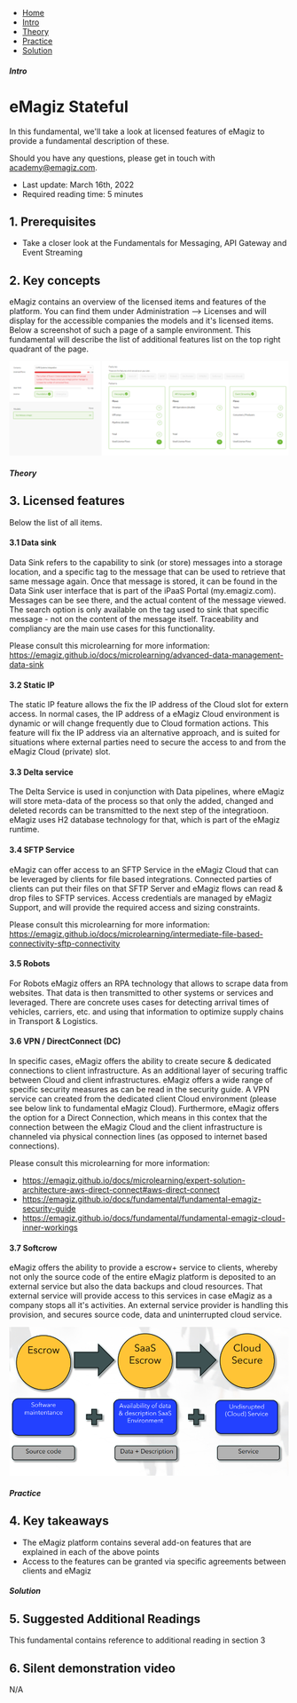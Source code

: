 <div class="ez-academy">
    <div class="ez-academy__body">
        <main class="micro-learning">
        <ul class="doc-nav">
            <li class="doc-nav__item"><a href="../../docs/fundamental/index_academy_fundamental_all" class="doc-nav__link">Home</a></li>
            <li class="doc-nav__item"><a href="#intro" class="doc-nav__link">Intro</a></li>
            <li class="doc-nav__item"><a href="#theory" class="doc-nav__link">Theory</a></li>
            <li class="doc-nav__item"><a href="#practice" class="doc-nav__link">Practice</a></li>
            <li class="doc-nav__item"><a href="#solution" class="doc-nav__link">Solution</a></li>
        </ul>
<div class="doc">
 
##### Intro

# eMagiz Stateful
 
In this fundamental, we'll take a look at licensed features of eMagiz to provide a fundamental description of these.

Should you have any questions, please get in touch with academy@emagiz.com.

- Last update: March 16th, 2022
- Required reading time: 5 minutes

## 1. Prerequisites

- Take a closer look at the Fundamentals for Messaging, API Gateway and Event Streaming


## 2. Key concepts
eMagiz contains an overview of the licensed items and features of the platform. You can find them under Administration --> Licenses and will display for the accessible companies the models and it's licensed items. Below a screenshot of such a page of a sample environment. This fundamental will describe the list of additional features list on the top right quadrant of the page.

<p align="center"><img src="../../img/fundamental/fundamental-platform-features-licensed-1.png"></p>

##### Theory
  
## 3. Licensed features

Below the list of all items.

#### 3.1 Data sink

Data Sink refers to the capability to sink (or store) messages into a storage location, and a specific tag to the message that can be used to retrieve that same message again. Once that message is stored, it can be found in the Data Sink user interface that is part of the iPaaS Portal (my.emagiz.com). Messages can be see there, and the actual content of the message viewed. The search option is only available on the tag used to sink that specific message - not on the content of the message itself. Traceability and compliancy are the main use cases for this functionality.

Please consult this microlearning for more information: https://emagiz.github.io/docs/microlearning/advanced-data-management-data-sink
 
#### 3.2 Static IP

The static IP feature allows the fix the IP address of the Cloud slot for extern access. In normal cases, the IP address of a eMagiz Cloud environment is dynamic or will change frequently due to Cloud formation actions. This feature will fix the IP address via an alternative approach, and is suited for situations where external parties need to secure the access to and from the eMagiz Cloud (private) slot.

#### 3.3 Delta service

The Delta Service is used in conjunction with Data pipelines, where eMagiz will store meta-data of the process so that only the added, changed and deleted records can be transmitted to the next step of the integratioon. eMagiz uses H2 database technology for that, which is part of the eMagiz runtime.

#### 3.4 SFTP Service

eMagiz can offer access to an SFTP Service in the eMagiz Cloud that can be leveraged by clients for file based integrations. Connected parties of clients can put their files on that SFTP Server and eMagiz flows can read & drop files to SFTP services. Access credentials are managed by eMagiz Support, and will provide the required access and sizing constraints.

Please consult this microlearning for more information: https://emagiz.github.io/docs/microlearning/intermediate-file-based-connectivity-sftp-connectivity

#### 3.5 Robots

For Robots eMagiz offers an RPA technology that allows to scrape data from websites. That data is then transmitted to other systems or services and leveraged. There are concrete uses cases for detecting arrival times of vehicles, carriers, etc. and using that information to optimize supply chains in Transport & Logistics.


#### 3.6 VPN / DirectConnect (DC)

In specific cases, eMagiz offers the ability to create secure & dedicated connections to client infrastructure. As an additional layer of securing traffic between Cloud and client infrastructures. eMagiz offers a wide range of specific security measures as can be read in the security guide. A VPN service can created from the dedicated client Cloud environment (please see below link to fundamental eMagiz Cloud). Furthermore, eMagiz offers the option for a Direct Connection, which means in this contex that the connection between the eMagiz Cloud and the client infrastructure is channeled via physical connection lines (as opposed to internet based connections). 

Please consult this microlearning for more information: 
- https://emagiz.github.io/docs/microlearning/expert-solution-architecture-aws-direct-connect#aws-direct-connect
- https://emagiz.github.io/docs/fundamental/fundamental-emagiz-security-guide
- https://emagiz.github.io/docs/fundamental/fundamental-emagiz-cloud-inner-workings


#### 3.7 Softcrow

eMagiz offers the ability to provide a escrow+ service to clients, whereby not only the source code of the entire eMagiz platform is deposited to an external service but also the data backups and cloud resources. That external service will provide access to this services in case eMagiz as a company stops all it's activities. An external service provider is handling this provision, and secures source code, data and uninterrupted cloud service. 

<p align="center"><img src="../../img/fundamental/fundamental-platform-features-licensed-2.png"></p>


##### Practice

## 4. Key takeaways

- The eMagiz platform contains several add-on features that are explained in each of the above points
- Access to the features can be granted via specific agreements between clients and eMagiz


##### Solution

## 5. Suggested Additional Readings

This fundamental contains reference to additional reading in section 3

## 6. Silent demonstration video

N/A

</div>
</main>
</div>
</div>